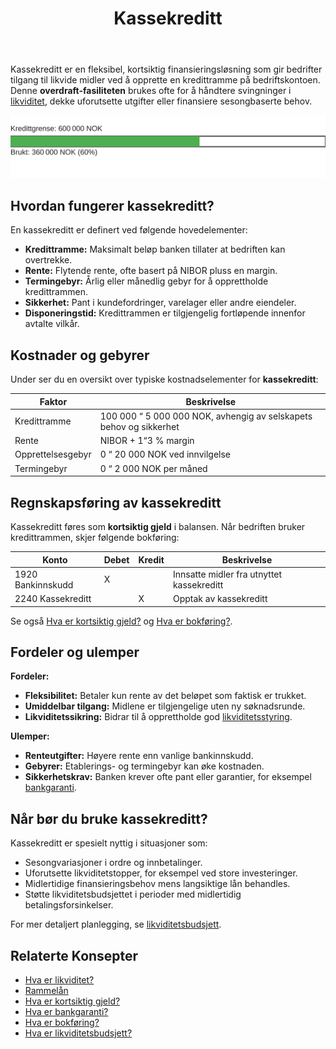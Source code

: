 ﻿---
title: "Kassekreditt"
seoTitle: "Kassekreditt | Hvordan det fungerer, kostnader og bokføring"
description: "Kassekreditt er en fleksibel, kortsiktig finansieringsløsning der bedriften får en kredittramme på konto for å dekke midlertidige likviditetsbehov."
summary: "Hva er kassekreditt? Slik fungerer kredittrammen, typiske kostnader og gebyrer, samt hvordan kassekreditt bokføres i regnskapet."
---

Kassekreditt er en fleksibel, kortsiktig finansieringsløsning som gir bedrifter tilgang til likvide midler ved å opprette en kredittramme på bedriftskontoen. Denne **overdraft-fasiliteten** brukes ofte for å håndtere svingninger i [likviditet](/blogs/regnskap/hva-er-likviditet "Hva er Likviditet? Komplett Guide til Likviditet og Likviditetsstyring"), dekke uforutsette utgifter eller finansiere sesongbaserte behov.

![Illustrasjon av kassekreditt](kassekreditt-utilization.svg)

## Hvordan fungerer kassekreditt?

En kassekreditt er definert ved følgende hovedelementer:

* **Kredittramme:** Maksimalt beløp banken tillater at bedriften kan overtrekke.
* **Rente:** Flytende rente, ofte basert på NIBOR pluss en margin.
* **Termingebyr:** Årlig eller månedlig gebyr for å opprettholde kredittrammen.
* **Sikkerhet:** Pant i kundefordringer, varelager eller andre eiendeler.
* **Disponeringstid:** Kredittrammen er tilgjengelig fortløpende innenfor avtalte vilkår.

## Kostnader og gebyrer

Under ser du en oversikt over typiske kostnadselementer for **kassekreditt**:

| **Faktor**          | **Beskrivelse**                                                |
|---------------------|----------------------------------------------------------------|
| Kredittramme        | 100 000 “ 5 000 000 NOK, avhengig av selskapets behov og sikkerhet |
| Rente               | NIBOR + 1“3 % margin                                            |
| Opprettelsesgebyr   | 0 “ 20 000 NOK ved innvilgelse                                  |
| Termingebyr         | 0 “ 2 000 NOK per måned                                        |

## Regnskapsføring av kassekreditt

Kassekreditt føres som **kortsiktig gjeld** i balansen. Når bedriften bruker kredittrammen, skjer følgende bokføring:

| **Konto**                 | **Debet** | **Kredit** | **Beskrivelse**                           |
|---------------------------|-----------|------------|-------------------------------------------|
| 1920 Bankinnskudd         | X         |            | Innsatte midler fra utnyttet kassekreditt |
| 2240 Kassekreditt         |           | X          | Opptak av kassekreditt                    |

Se også [Hva er kortsiktig gjeld?](/blogs/regnskap/kortsiktig-gjeld "Hva er Kortsiktig Gjeld? Komplett Guide til Gjeldskategorier") og [Hva er bokføring?](/blogs/regnskap/hva-er-bokforing "Hva er Bokføring? Komplett Guide til Regnskapsføring og Bokføringsregler").

## Fordeler og ulemper

**Fordeler:**

* **Fleksibilitet:** Betaler kun rente av det beløpet som faktisk er trukket.
* **Umiddelbar tilgang:** Midlene er tilgjengelige uten ny søknadsrunde.
* **Likviditetssikring:** Bidrar til å opprettholde god [likviditetsstyring](/blogs/regnskap/hva-er-likviditetsstyring "Hva er Likviditetsstyring? Komplett Guide til Likviditetsstyring").

**Ulemper:**

* **Renteutgifter:** Høyere rente enn vanlige bankinnskudd.
* **Gebyrer:** Etablerings- og termingebyr kan øke kostnaden.
* **Sikkerhetskrav:** Banken krever ofte pant eller garantier, for eksempel [bankgaranti](/blogs/regnskap/bankgaranti "Bankgaranti - Guide til Sikkerhetsstillelse").

## Når bør du bruke kassekreditt?

Kassekreditt er spesielt nyttig i situasjoner som:

* Sesongvariasjoner i ordre og innbetalinger.
* Uforutsette likviditetstopper, for eksempel ved store investeringer.
* Midlertidige finansieringsbehov mens langsiktige lån behandles.
* Støtte likviditetsbudsjettet i perioder med midlertidig betalingsforsinkelser.

For mer detaljert planlegging, se [likviditetsbudsjett](/blogs/regnskap/likviditetsbudsjett "Likviditetsbudsjett - Slik lager du et nøyaktig likviditetsregnskap").

## Relaterte Konsepter

* [Hva er likviditet?](/blogs/regnskap/hva-er-likviditet "Hva er Likviditet? Komplett Guide til Likviditet og Likviditetsstyring")
* [Rammelån](/blogs/regnskap/rammelan "Rammelån: Fleksibelt rammefinansiering for Norske Bedrifter")
* [Hva er kortsiktig gjeld?](/blogs/regnskap/kortsiktig-gjeld "Hva er Kortsiktig Gjeld? Komplett Guide til Gjeldskategorier")
* [Hva er bankgaranti?](/blogs/regnskap/bankgaranti "Bankgaranti - Guide til Sikkerhetsstillelse")
* [Hva er bokføring?](/blogs/regnskap/hva-er-bokforing "Hva er Bokføring? Komplett Guide til Regnskapsføring og Bokføringsregler")
* [Hva er likviditetsbudsjett?](/blogs/regnskap/likviditetsbudsjett "Likviditetsbudsjett - Slik lager du et nøyaktig likviditetsregnskap")










